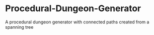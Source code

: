 # Procedural-Dungeon-Generator
A procedural dungeon generator with connected paths created from a spanning tree
